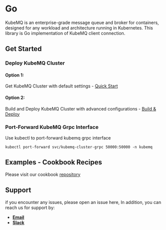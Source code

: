 # Go
KubeMQ is an enterprise-grade message queue and broker for containers, designed for any workload and architecture running in Kubernetes.
This library is Go implementation of KubeMQ client connection.

## Get Started

### Deploy KubeMQ Cluster
#### Option 1:
Get KubeMQ Cluster with default settings - [Quick Start](https://kubemq.io/quick-start/)

#### Option 2:
Build and Deploy KubeMQ Cluster with advanced configurations - [Build & Deploy](https://build.kubemq.io/)

### Port-Forward KubeMQ Grpc Interface

Use kubectl to port-forward kubemq grpc interface 
```
kubectl port-forward svc/kubemq-cluster-grpc 50000:50000 -n kubemq
```


## Examples - Cookbook Recipes
Please visit our cookbook [repository](https://github.com/kubemq-io/go-sdk-cookbook)


## Support
if you encounter any issues, please open an issue here,
In addition, you can reach us for support by:
- [**Email**](mailto://support@kubemq.io)
- [**Slack**](https://kubmq.slack.com)
